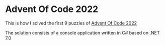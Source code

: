 # Advent Of Code 2022

This is how I solved the first 9 puzzles of [Advent Of Code 2022](https://adventofcode.com/2022) 

The solution consists of a console application written in C# based on .NET 7.0 

